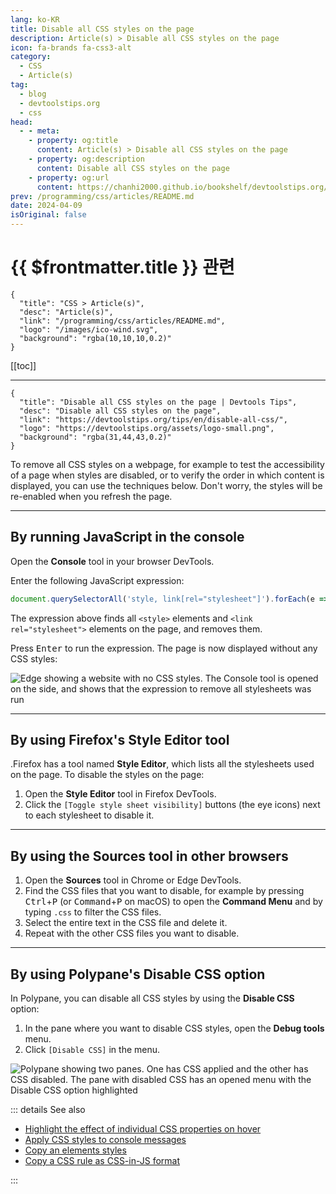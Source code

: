 ```yaml
---
lang: ko-KR
title: Disable all CSS styles on the page
description: Article(s) > Disable all CSS styles on the page
icon: fa-brands fa-css3-alt
category: 
  - CSS
  - Article(s)
tag: 
  - blog
  - devtoolstips.org
  - css
head:  
  - - meta:
    - property: og:title
      content: Article(s) > Disable all CSS styles on the page
    - property: og:description
      content: Disable all CSS styles on the page
    - property: og:url
      content: https://chanhi2000.github.io/bookshelf/devtoolstips.org/disable-all-css.html
prev: /programming/css/articles/README.md
date: 2024-04-09
isOriginal: false
---
```


# {{ $frontmatter.title }} 관련

```component VPCard
{
  "title": "CSS > Article(s)",
  "desc": "Article(s)",
  "link": "/programming/css/articles/README.md",
  "logo": "/images/ico-wind.svg",
  "background": "rgba(10,10,10,0.2)"
}
```

[[toc]]

---

```component VPCard
{
  "title": "Disable all CSS styles on the page | Devtools Tips",
  "desc": "Disable all CSS styles on the page",
  "link": "https://devtoolstips.org/tips/en/disable-all-css/",
  "logo": "https://devtoolstips.org/assets/logo-small.png",
  "background": "rgba(31,44,43,0.2)"
}
```

To remove all CSS styles on a webpage, for example to test the accessibility of a page when styles are disabled, or to verify the order in which content is displayed, you can use the techniques below. Don't worry, the styles will be re-enabled when you refresh the page.

---

## By running JavaScript in the console

Open the **Console** tool in your browser DevTools.

Enter the following JavaScript expression:

```js
document.querySelectorAll('style, link[rel="stylesheet"]').forEach(e => e.remove());
```

The expression above finds all `<style>` elements and `<link rel="stylesheet">` elements on the page, and removes them.

Press <kbd>Enter</kbd> to run the expression. The page is now displayed without any CSS styles:

![Edge showing a website with no CSS styles. The **Console** tool is opened on the side, and shows that the expression to remove all stylesheets was run](https://devtoolstips.org/assets/img/disable-all-css.png)

---

## By using Firefox's Style Editor tool

.<FontIcon icon="fa-brands fa-firefox-browser"/>Firefox has a tool named **Style Editor**, which lists all the stylesheets used on the page. To disable the styles on the page:

1. Open the **Style Editor** tool in <FontIcon icon="fa-brands fa-firefox-browser"/>Firefox DevTools.
2. Click the <FontIcon icon="iconfont icon-select"/>`[Toggle style sheet visibility]` buttons (the eye icons) next to each stylesheet to disable it.

---

## By using the Sources tool in other browsers

1. Open the **Sources** tool in Chrome or Edge DevTools.
2. Find the CSS files that you want to disable, for example by pressing <kbd>Ctrl</kbd>+<kbd>P</kbd> (or <kbd>Command</kbd>+<kbd>P</kbd> on macOS) to open the **Command Menu** and by typing `.css` to filter the CSS files.
3. Select the entire text in the CSS file and delete it.
4. Repeat with the other CSS files you want to disable.

---

## By using Polypane's Disable CSS option

In Polypane, you can disable all CSS styles by using the **Disable CSS** option:

1. In the pane where you want to disable CSS styles, open the **Debug tools** menu.
2. Click <FontIcon icon="iconfont icon-select"/>`[Disable CSS]` in the menu.

![Polypane showing two panes. One has CSS applied and the other has CSS disabled. The pane with disabled CSS has an opened menu with the Disable CSS option highlighted](https://devtoolstips.org/assets/img/disable-all-css-polypane.png)

::: details See also

- [Highlight the effect of individual CSS properties on hover](https://devtoolstips.org/tips/en/highlight-css-properties-on-hover) <!-- TODO: add VPCard -->
- [Apply CSS styles to console messages](https://devtoolstips.org/tips/en/style-console-messages) <!-- TODO: add VPCard -->
- [Copy an elements styles](https://devtoolstips.org/tips/en/copy-element-styles) <!-- TODO: add VPCard -->
- [Copy a CSS rule as CSS-in-JS format](https://devtoolstips.org/tips/en/copy-rule-as-css-in-js) <!-- TODO: add VPCard -->

:::
